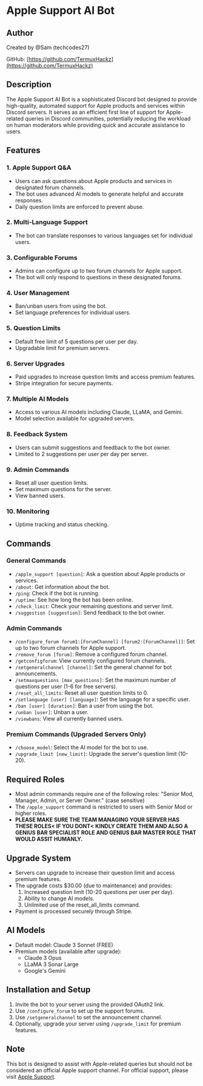 # Apple Support AI Bot

## Author
Created by @Sam (techcodes27)

GitHub: [https://github.com/TermuxHackz](https://github.com/TermuxHackz)

## Description
The Apple Support AI Bot is a sophisticated Discord bot designed to provide high-quality, automated support for Apple products and services within Discord servers. It serves as an efficient first line of support for Apple-related queries in Discord communities, potentially reducing the workload on human moderators while providing quick and accurate assistance to users.

## Features

### 1. Apple Support Q&A
- Users can ask questions about Apple products and services in designated forum channels.
- The bot uses advanced AI models to generate helpful and accurate responses.
- Daily question limits are enforced to prevent abuse.

### 2. Multi-Language Support
- The bot can translate responses to various languages set for individual users.

### 3. Configurable Forums
- Admins can configure up to two forum channels for Apple support.
- The bot will only respond to questions in these designated forums.

### 4. User Management
- Ban/unban users from using the bot.
- Set language preferences for individual users.

### 5. Question Limits
- Default free limit of 5 questions per user per day.
- Upgradable limit for premium servers.

### 6. Server Upgrades
- Paid upgrades to increase question limits and access premium features.
- Stripe integration for secure payments.

### 7. Multiple AI Models
- Access to various AI models including Claude, LLaMA, and Gemini.
- Model selection available for upgraded servers.

### 8. Feedback System
- Users can submit suggestions and feedback to the bot owner.
- Limited to 2 suggestions per user per day per server.

### 9. Admin Commands
- Reset all user question limits.
- Set maximum questions for the server.
- View banned users.

### 10. Monitoring
- Uptime tracking and status checking.

## Commands

### General Commands
- `/apple_support [question]`: Ask a question about Apple products or services.
- `/about`: Get information about the bot.
- `/ping`: Check if the bot is running.
- `/uptime`: See how long the bot has been online.
- `/check_limit`: Check your remaining questions and server limit.
- `/suggestion [suggestion]`: Send feedback to the bot owner.

### Admin Commands
- `/configure_forum forum1:[ForumChannel] [forum2:[ForumChannel]]`: Set up to two forum channels for Apple support.
- `/remove_forum [forum]`: Remove a configured forum channel.
- `/getconfigforum`: View currently configured forum channels.
- `/setgeneralchannel [channel]`: Set the general channel for bot announcements.
- `/setmaxquestions [max_questions]`: Set the maximum number of questions per user (1-6 for free servers).
- `/reset_all_limits`: Reset all user question limits to 0.
- `/setlanguage [user] [language]`: Set the language for a specific user.
- `/ban [user] [duration]`: Ban a user from using the bot.
- `/unban [user]`: Unban a user.
- `/viewbans`: View all currently banned users.

### Premium Commands (Upgraded Servers Only)
- `/choose_model`: Select the AI model for the bot to use.
- `/upgrade_limit [new_limit]`: Upgrade the server's question limit (10-20).

## Required Roles
- Most admin commands require one of the following roles: "Senior Mod, Manager, Admin, or Server Owner." (case sensitive)
- The `/apple_support` command is restricted to users with Senior Mod or higher roles.
- **PLEASE MAKE SURE THE TEAM MANAGING YOUR SERVER HAS THESE ROLES< IF YOU DONT< KINDLY CREATE THEM AND ALSO A GENIUS BAR SPECIALIST ROLE AND GENIUS BAR MASTER ROLE THAT WOULD ASSIT HUMANLY.**

## Upgrade System
- Servers can upgrade to increase their question limit and access premium features.
- The upgrade costs $30.00 (due to maintenance) and provides:
  1. Increased question limit (10-20 questions per user per day).
  2. Ability to change AI models.
  3. Unlimited use of the reset_all_limits command.
- Payment is processed securely through Stripe.

## AI Models
- Default model: Claude 3 Sonnet (FREE)
- Premium models (available after upgrade):
  - Claude 3 Opus
  - LLaMA 3 Sonar Large
  - Google's Gemini

## Installation and Setup
1. Invite the bot to your server using the provided OAuth2 link.
2. Use `/configure_forum` to set up the support forums.
3. Use `/setgeneralchannel` to set the announcement channel.
4. Optionally, upgrade your server using `/upgrade_limit` for premium features.

## Note
This bot is designed to assist with Apple-related queries but should not be considered an official Apple support channel. For official support, please visit [Apple Support](https://support.apple.com).
